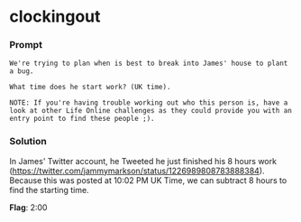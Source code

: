 # clockingout

### Prompt
```
We're trying to plan when is best to break into James' house to plant a bug.

What time does he start work? (UK time).

NOTE: If you're having trouble working out who this person is, have a look at other Life Online challenges as they could provide you with an entry point to find these people ;).
```

### Solution
In James' Twitter account, he Tweeted he just finished his 8 hours work (https://twitter.com/jammymarkson/status/1226989808783888384).
Because this was posted at 10:02 PM UK Time, we can subtract 8 hours to find the starting time.

**Flag**: 2:00
